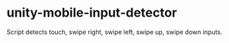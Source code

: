 # unity-mobile-input-detector
Script detects touch, swipe right, swipe left, swipe up, swipe down inputs.

